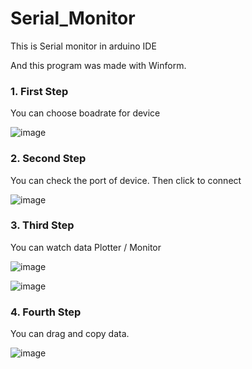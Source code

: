 # Serial_Monitor

This is Serial monitor in arduino IDE


And this program was made with Winform.

### 1. First Step
You can choose boadrate for device

![image](https://user-images.githubusercontent.com/35026484/100967402-775c1780-3572-11eb-967f-e576b6f46000.png)






### 2. Second Step
You can check the port of device.
Then click to connect

![image](https://user-images.githubusercontent.com/35026484/100967641-0ff29780-3573-11eb-829c-2c080cda3db6.png)













### 3. Third Step
You can watch data Plotter / Monitor

![image](https://user-images.githubusercontent.com/35026484/100967729-4b8d6180-3573-11eb-9410-aea3accae81c.png)

![image](https://user-images.githubusercontent.com/35026484/100967776-6b248a00-3573-11eb-8ff0-64c0662a5629.png)












### 4. Fourth Step
You can drag and copy data.

![image](https://user-images.githubusercontent.com/35026484/100967810-7ecff080-3573-11eb-9916-149e735e4f15.png)
